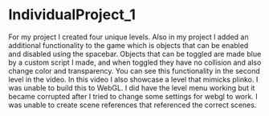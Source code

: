 # IndividualProject_1
 
For my project I created four unique levels. Also in my project I added an additional functionality to the game which is objects that can be enabled and disabled using the spacebar. Objects that can be toggled are made blue by a custom script I made, and when toggled they have no collision and also change color and transparency. You can see this functionality in the second level in the video. In this video I also showcase a level that mimicks plinko.  I was unable to build this to WebGL. I did have the level menu working but it became corrupted after I tried to change some settings for webgl to work. I was unable to create scene references that referenced the correct scenes.
